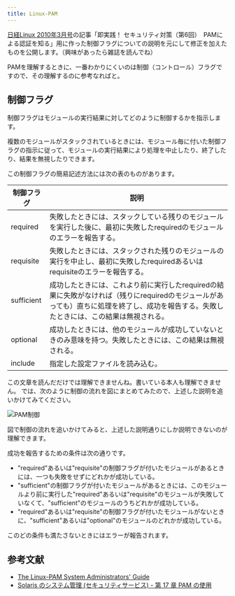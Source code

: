 ```yaml
---
title: Linux-PAM
---
```

[日経Linux 2010年3月号](http://itpro.nikkeibp.co.jp/article/MAG/20100204/344212/?ST=oss)の記事「即実践！ セキュリティ対策（第6回）　PAMによる認証を知る」用に作った制御フラグについての説明を元にして修正を加えたものを公開します。（興味があったら雑誌を読んでね）

PAMを理解するときに、一番わかりにくいのは制御（コントロール）フラグですので、その理解するのに参考なればと。

## 制御フラグ

制御フラグはモジュールの実行結果に対してどのように制御するかを指示します。

複数のモジュールがスタックされているときには、モジュール毎に付いた制御フラグの指示に従って、モジュールの実行結果により処理を中止したり、終了したり、結果を無視したりできます。

この制御フラグの簡易記述方法には次の表のものがあります。

|制御フラグ|説明|
|---|---|
|required|失敗したときには、スタックしている残りのモジュールを実行した後に、最初に失敗したrequiredのモジュールのエラーを報告する。|
|requisite|失敗したときには、スタックされた残りのモジュールの実行を中止し、最初に失敗したrequiredあるいはrequisiteのエラーを報告する。|
|sufficient|成功したときには、これより前に実行したrequiredの結果に失敗がなければ（残りにrequiredのモジュールがあっても）直ちに処理を終了し、成功を報告する。失敗したときには、この結果は無視される。|
|optional|成功したときには、他のモジュールが成功していないときのみ意味を持つ。失敗したときには、この結果は無視される。|
|include|指定した設定ファイルを読み込む。|

この文章を読んだだけでは理解できませんね。書いている本人も理解できません。
では、次のように制御の流れを図にまとめてみたので、上述した説明を追いかけてみてください。

![PAM制御](/docs/floss/pam-control.png)

図で制御の流れを追いかけてみると、上述した説明通りにしか説明できないのが理解できます。

成功を報告するための条件は次の通りです。


- "required"あるいは"requisite"の制御フラグが付いたモジュールがあるときには、一つも失敗をせずにどれかが成功している。
- "sufficient"の制御フラグが付いたモジュールがあるときには、このモジュールより前に実行した"required"あるいは"requisite"のモジュールが失敗していなくて、"sufficient"のモジュールのうちどれかが成功している。
- "required"あるいは"requisite"の制御フラグが付いたモジュールがないときに、"sufficient"あるいは"optional"のモジュールのどれかが成功している。

このどの条件も満たさないときにはエラーが報告されます。

## 参考文献

- [The Linux-PAM System Administrators' Guide](http://debian.securedservers.com/kernel/pub/linux/libs/pam/Linux-PAM-html/Linux-PAM_SAG.html)
- [Solaris のシステム管理 (セキュリティサービス) - 第 17 章 PAM の使用](http://download.oracle.com/docs/cd/E19253-01/819-0383/pam-1/index.html)
